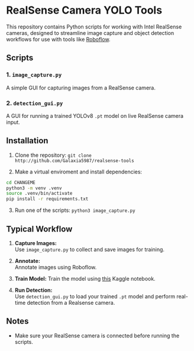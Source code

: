 # RealSense Camera YOLO Tools

This repository contains Python scripts for working with Intel RealSense cameras, designed to streamline image capture and object detection workflows for use with tools like [Roboflow](https://roboflow.com/).

## Scripts

### 1. `image_capture.py`

A simple GUI for capturing images from a RealSense camera.

### 2. `detection_gui.py`

A GUI for running a trained YOLOv8 `.pt` model on live RealSense camera input.

## Installation

1. Clone the repository: `git clone http://github.com/Galaxia5987/realsense-tools`

2. Make a virtual enviroment and install dependencies: 
```bash
cd CHANGEME
python3 -m venv .venv
source .venv/bin/activate
pip install -r requirements.txt
```

3. Run one of the scripts: `python3 image_capture.py`

## Typical Workflow

1. **Capture Images:**  
     Use `image_capture.py` to collect and save images for training.

2. **Annotate:**  
     Annotate images using Roboflow.

3. **Train Model:**
     Train the model using [this](https://www.kaggle.com/code/adarwas/yolov8-traning-and-conversion-to-rknn) Kaggle notebook.

4. **Run Detection:**  
     Use `detection_gui.py` to load your trained `.pt` model and perform real-time detection from a Realsense camera.

## Notes

- Make sure your RealSense camera is connected before running the scripts.